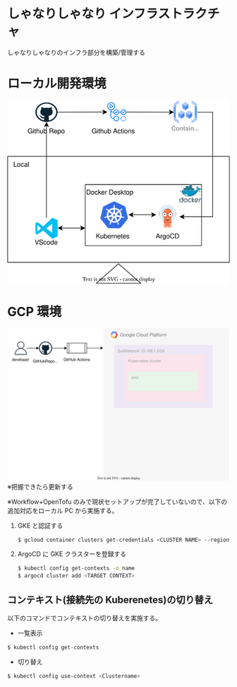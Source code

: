 # しゃなりしゃなり インフラストラクチャ

しゃなりしゃなりのインフラ部分を構築/管理する

# ローカル開発環境

![](img/local_development.drawio.svg)

# GCP 環境

![](img/gcp_environment.drawio.svg)
※把握できたら更新する

※Workflow+OpenTofu のみで現状セットアップが完了していないので、以下の追加対応をローカル PC から実施する。

1. GKE と認証する

   ```bash
   $ gcloud container clusters get-credentials <CLUSTER NAME> --region <REGION> --project <PROJECT NAME>
   ```

1. ArgoCD に GKE クラスターを登録する
   ```bash
   $ kubectl config get-contexts -o name
   $ argocd cluster add <TARGET CONTEXT>
   ```

## コンテキスト(接続先の Kuberenetes)の切り替え

以下のコマンドでコンテキストの切り替えを実施する。

- 一覧表示

```bash
$ kubectl config get-contexts
```

- 切り替え

```bash
$ kubectl config use-context <Clustername>
```
